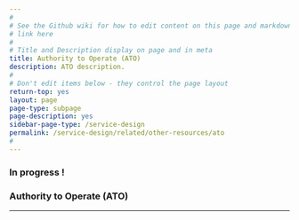 ```yaml
---
#
# See the Github wiki for how to edit content on this page and markdown styles you can use:
# link here
#
# Title and Description display on page and in meta
title: Authority to Operate (ATO)
description: ATO description.
#
# Don't edit items below - they control the page layout
return-top: yes
layout: page
page-type: subpage
page-description: yes
sidebar-page-type: /service-design
permalink: /service-design/related/other-resources/ato
#
---
```


### In progress !

### Authority to Operate (ATO)

<!--
OTHER BITS
* AGC - what goes here?
* if new, they should start asap and finalize in beta
-->

<hr>

